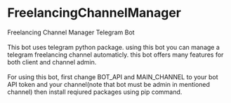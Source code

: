 # FreelancingChannelManager
Freelancing Channel Manager Telegram Bot </br></br>
This bot uses telegram python package. using this bot you can manage a telegram freelancing channel automaticly. this bot offers many features for both client and channel admin.</br> </br>
For using this bot, first change BOT_API and MAIN_CHANNEL to your bot API token and your channel(note that bot must be admin in mentioned channel) then install reqiured packages using pip command.

